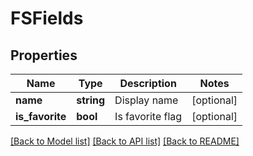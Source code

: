 # FSFields

## Properties
Name | Type | Description | Notes
------------ | ------------- | ------------- | -------------
**name** | **string** | Display name | [optional] 
**is_favorite** | **bool** | Is favorite flag | [optional] 

[[Back to Model list]](../README.md#documentation-for-models) [[Back to API list]](../README.md#documentation-for-api-endpoints) [[Back to README]](../README.md)


